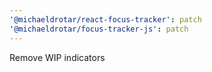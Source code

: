 ```yaml
---
'@michaeldrotar/react-focus-tracker': patch
'@michaeldrotar/focus-tracker-js': patch
---
```


Remove WIP indicators

